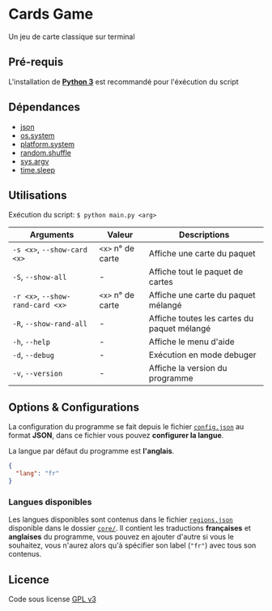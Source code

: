 # **Cards Game**

Un jeu de carte classique sur terminal

## Pré-requis

L'installation de [**Python 3**](https://www.python.org/downloads/) est recommandé pour l'éxécution du script

## Dépendances

- [json](https://docs.python.org/3/library/json.html)
- [os.system](https://docs.python.org/3/library/os.html#os.system)
- [platform.system](https://docs.python.org/3/library/platform.html#platform.system)
- [random.shuffle](https://docs.python.org/3/library/random.html#random.shuffle)
- [sys.argv](https://docs.python.org/3/library/sys.html#sys.argv)
- [time.sleep](https://docs.python.org/3/library/time.html#time.sleep)

## Utilisations

Exécution du script: `$ python main.py <arg>`

| Arguments                        | Valeur            | Descriptions                                |
| -------------------------------- | ----------------- | ------------------------------------------- |
| `-s <x>`, `--show-card <x>`      | `<x>` n° de carte | Affiche une carte du paquet                 |
| `-S`, `--show-all`               | -                 | Affiche tout le paquet de cartes            |
| `-r <x>`, `--show-rand-card <x>` | `<x>` n° de carte | Affiche une carte du paquet mélangé         |
| `-R`, `--show-rand-all`          | -                 | Affiche toutes les cartes du paquet mélangé |
| `-h`, `--help`                   | -                 | Affiche le menu d'aide                      |
| `-d`, `--debug`                  | -                 | Exécution en mode debuger                   |
| `-v`, `--version`                | -                 | Affiche la version du programme             |

## Options & Configurations

La configuration du programme se fait depuis le fichier [`config.json`](config.json) au format **JSON**, dans ce fichier vous pouvez **configurer la langue**.

La langue par défaut du programme est **l'anglais**.

```json
{
  "lang": "fr"
}
```

### Langues disponibles

Les langues disponibles sont contenus dans le fichier [`regions.json`](core/regions.json) disponible dans le dossier [`core/`](core/). Il contient les traductions **françaises** et **anglaises** du programme, vous pouvez en ajouter d'autre si vous le souhaitez, vous n'aurez alors qu'à spécifier son label (`"fr"`) avec tous son contenus.

## Licence

Code sous license [GPL v3](LICENSE)
